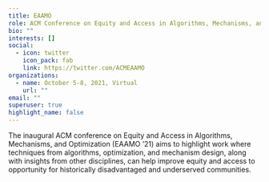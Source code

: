 ```yaml
---
title: EAAMO
role: ACM Conference on Equity and Access in Algorithms, Mechanisms, and Optimization
bio: ""
interests: []
social:
  - icon: twitter
    icon_pack: fab
    link: https://twitter.com/ACMEAAMO
organizations:
  - name: October 5-8, 2021, Virtual
    url: ""
email: ""
superuser: true
highlight_name: false
---
```

<!--The inaugural ACM conference on Equity and Access in Algorithms, Mechanisms, and Optimization aims to highlight work where techniques from algorithms, optimization, and mechanism design can be useful in welding research pipelines together with the social sciences in helping improve access to opportunity for historically underserved and disadvantaged communities. The conference is part of the [Mechanism Design for Social Good](http://md4sg.com/) initiative, building on the success of the MD4SG [workshop series](http://md4sg.com/workshop/EC19/cfp.html), tutorials at ACM EC, ACM COMPASS and WINE, as well as numerous online activities including [working groups](http://md4sg.com/workinggroups/index.html) and an [online colloquium series](http://md4sg.com/colloquium/index.html). -->

The inaugural ACM conference on Equity and Access in Algorithms, Mechanisms, and Optimization (EAAMO ’21) aims to highlight work where techniques from algorithms, optimization, and mechanism design, along with insights from other disciplines, can help improve equity and access to opportunity for historically disadvantaged and underserved communities.


